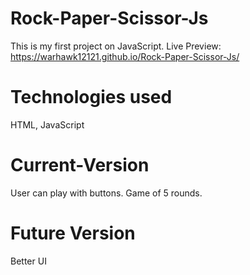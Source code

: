 # Rock-Paper-Scissor-Js
This is my first project on JavaScript.
Live Preview: https://warhawk12121.github.io/Rock-Paper-Scissor-Js/

# Technologies used
HTML, JavaScript

# Current-Version
User can play with buttons.
Game of 5 rounds.

# Future Version
Better UI

